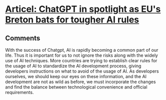 # [Articel: ChatGPT in spotlight as EU's Breton bats for tougher AI rules](https://www.reuters.com/technology/eus-breton-warns-chatgpt-risks-ai-rules-seek-tackle-concerns-2023-02-03/)

## Comments
With the success of Chatgpt, AI is rapidly becoming a common part of our life. Thus it is important for us to not ignore the risks along with the widely use of AI techniques. More countries are trying to establish clear rules for the usage of AI to standardize the AI development process, giving developers instructions on what to avoid of the usage of AI. As developers ourselves, we should keep our eyes on these information, and the AI development are not as wild as before, we must incorporate the changes and find the balance between technological convenience and official requirements.